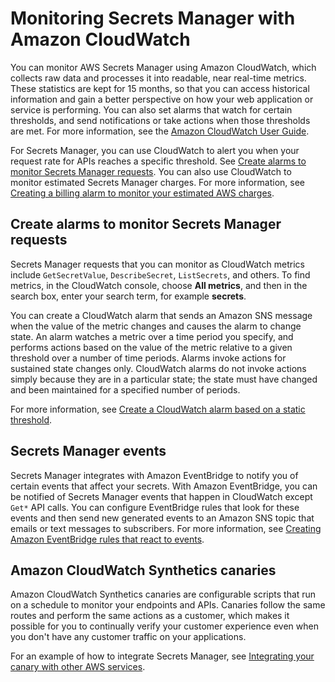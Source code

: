 # Monitoring Secrets Manager with Amazon CloudWatch<a name="monitoring-cloudwatch"></a>

You can monitor AWS Secrets Manager using Amazon CloudWatch, which collects raw data and processes it into readable, near real\-time metrics\. These statistics are kept for 15 months, so that you can access historical information and gain a better perspective on how your web application or service is performing\. You can also set alarms that watch for certain thresholds, and send notifications or take actions when those thresholds are met\. For more information, see the [Amazon CloudWatch User Guide](https://docs.aws.amazon.com/AmazonCloudWatch/latest/monitoring/)\.

For Secrets Manager, you can use CloudWatch to alert you when your request rate for APIs reaches a specific threshold\. See [Create alarms to monitor Secrets Manager requests](#monitoring-cloudwatch_alarms)\. You can also use CloudWatch to monitor estimated Secrets Manager charges\. For more information, see [Creating a billing alarm to monitor your estimated AWS charges](https://docs.aws.amazon.com/AmazonCloudWatch/latest/monitoring/monitor_estimated_charges_with_cloudwatch.html)\.

## Create alarms to monitor Secrets Manager requests<a name="monitoring-cloudwatch_alarms"></a>

Secrets Manager requests that you can monitor as CloudWatch metrics include `GetSecretValue`, `DescribeSecret`, `ListSecrets`, and others\. To find metrics, in the CloudWatch console, choose **All metrics**, and then in the search box, enter your search term, for example **secrets**\.

You can create a CloudWatch alarm that sends an Amazon SNS message when the value of the metric changes and causes the alarm to change state\. An alarm watches a metric over a time period you specify, and performs actions based on the value of the metric relative to a given threshold over a number of time periods\. Alarms invoke actions for sustained state changes only\. CloudWatch alarms do not invoke actions simply because they are in a particular state; the state must have changed and been maintained for a specified number of periods\.

For more information, see [Create a CloudWatch alarm based on a static threshold](https://docs.aws.amazon.com/AmazonCloudWatch/latest/monitoring/ConsoleAlarms.html)\.

## Secrets Manager events<a name="monitoring-cloudwatch_events"></a>

Secrets Manager integrates with Amazon EventBridge to notify you of certain events that affect your secrets\. With Amazon EventBridge, you can be notified of Secrets Manager events that happen in CloudWatch except `Get*` API calls\. You can configure EventBridge rules that look for these events and then send new generated events to an Amazon SNS topic that emails or text messages to subscribers\. For more information, see [Creating Amazon EventBridge rules that react to events](eventbridge/latest/userguide/eb-create-rule.html)\.

## Amazon CloudWatch Synthetics canaries<a name="monitoring-cloudwatch_canaries"></a>

Amazon CloudWatch Synthetics canaries are configurable scripts that run on a schedule to monitor your endpoints and APIs\. Canaries follow the same routes and perform the same actions as a customer, which makes it possible for you to continually verify your customer experience even when you don't have any customer traffic on your applications\. 

For an example of how to integrate Secrets Manager, see [Integrating your canary with other AWS services](https://docs.aws.amazon.com/AmazonCloudWatch/latest/monitoring/CloudWatch_Synthetics_Canaries_WritingCanary_Nodejs.html#CloudWatch_Synthetics_Canaries_AWS_integrate)\.